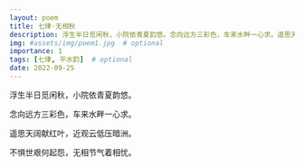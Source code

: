 ```yaml
---
layout: poem
title: 七律·无相秋
description: 浮生半日觅闲秋，小院依青夏韵悠。念向远方三彩色，车来水畔一心求。遥思天阔献红叶，近观云低压暗洲。不惧世艰何起怨，无相节气着相忧。
img: #assets/img/poem1.jpg  # optional
importance: 1
tags: [七律, 平水韵]  # optional
date: 2022-09-25
--- 
```


浮生半日觅闲秋，小院依青夏韵悠。

念向远方三彩色，车来水畔一心求。

遥思天阔献红叶，近观云低压暗洲。

不惧世艰何起怨，无相节气着相忧。